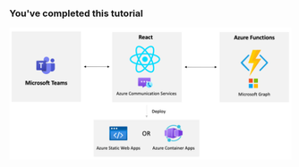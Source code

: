<!-- markdownlint-disable MD041 -->

### You've completed this tutorial

![ACS Audio/Video Solution](./media/architecture-no-title.png "Scenario Architecture")
